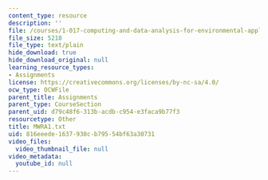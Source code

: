 ```yaml
---
content_type: resource
description: ''
file: /courses/1-017-computing-and-data-analysis-for-environmental-applications-fall-2003/816eeede1637930cb79554bf63a30731_MWRA1.txt
file_size: 5218
file_type: text/plain
hide_download: true
hide_download_original: null
learning_resource_types:
- Assignments
license: https://creativecommons.org/licenses/by-nc-sa/4.0/
ocw_type: OCWFile
parent_title: Assignments
parent_type: CourseSection
parent_uid: d79c48f6-313b-acdb-c954-e3faca9b77f3
resourcetype: Other
title: MWRA1.txt
uid: 816eeede-1637-930c-b795-54bf63a30731
video_files:
  video_thumbnail_file: null
video_metadata:
  youtube_id: null
---
```

